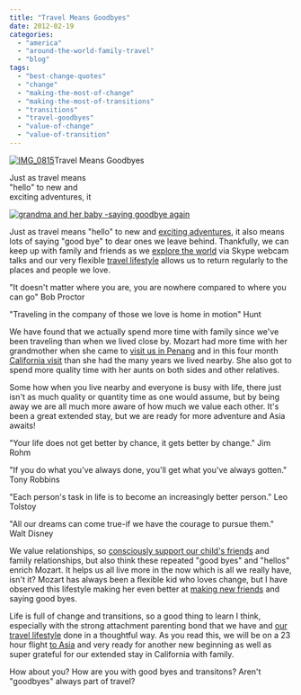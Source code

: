 ```yaml
---
title: "Travel Means Goodbyes"
date: 2012-02-19
categories: 
  - "america"
  - "around-the-world-family-travel"
  - "blog"
tags: 
  - "best-change-quotes"
  - "change"
  - "making-the-most-of-change"
  - "making-the-most-of-transitions"
  - "transitions"
  - "travel-goodbyes"
  - "value-of-change"
  - "value-of-transition"
---
```


[![IMG_0815](https://pub-ac94b3f306b24c0dba4238943c97f2e1.r2.dev/6a00e5502a9507883301630136dbc2970d.jpg "IMG_0815")](https://pub-ac94b3f306b24c0dba4238943c97f2e1.r2.dev/6a00e5502a9507883301630136dbc2970d.jpg)Travel Means Goodbyes  
  
Just as travel means  
"hello" to new and  
exciting adventures, it

<!--more-->

[![grandma and her baby -saying goodbye again](https://pub-ac94b3f306b24c0dba4238943c97f2e1.r2.dev/6a00e5502a950788330167622c0b98970b.jpg "grandma and her baby -saying goodbye again")](https://pub-ac94b3f306b24c0dba4238943c97f2e1.r2.dev/6a00e5502a950788330167622c0b98970b.jpg)  
  
Just as travel means "hello" to new and [exciting adventures](http://soultravelers3new.local/2012/01/amazing-family-world-tour.html "exciting adventures"), it also means lots of saying "good bye" to dear ones we leave behind. Thankfully, we can keep up with family and friends as we [explore the world](http://soultravelers3new.local/2010/04/around-the-world-family-travel-soultravelers3-digital-nomad-global-international-family-travel.html "explore the world") via Skype webcam talks and our very flexible [travel lifestyle](http://soultravelers3new.local/2009/04/how-to-travel-the-world-as-a-digital-nomad-family.html "travel lifestyle") allows us to return regularly to the places and people we love.  
  
"It doesn't matter where you are, you are nowhere compared to where you can go" Bob Proctor  
  
"Traveling in the company of those we love is home in motion" Hunt

  
We have found that we actually spend more time with family since we've been traveling than when we lived close by. Mozart had more time with her grandmother when she came to [visit us in Penang](http://soultravelers3new.local/2011/01/traveling-with-grandma-3-generation-travel.html "traveling with grandma") and in this four month [California visit](http://soultravelers3new.local/2012/02/beautiful-capitola-californias-oldest-beach.html "California visit") than she had the many years we lived nearby. She also got to spend more quality time with her aunts on both sides and other relatives.  
  
Some how when you live nearby and everyone is busy with life, there just isn't as much quality or quantity time as one would assume, but by being away we are all much more aware of how much we value each other. It's been a great extended stay, but we are ready for more adventure and Asia awaits!  
  
"Your life does not get better by chance, it gets better by change." Jim Rohm  
  
"If you do what you've always done, you'll get what you've always gotten." Tony Robbins  
  
"Each person's task in life is to become an increasingly better person." Leo Tolstoy  
  
"All our dreams can come true-if we have the courage to pursue them." Walt Disney  
  
  
We value relationships, so [consciously support our child's friends](http://soultravelers3new.local/2011/02/kids-friends-travel-on-the-ultimate-family-adventure.html "supporting kids friendships") and family relationships, but also think these repeated "good byes" and "hellos" enrich Mozart. It helps us all live more in the now which is all we really have, isn't it? Mozart has always been a flexible kid who loves change, but I have observed this lifestyle making her even better at [making new friends](http://soultravelers3new.local/2010/05/globe-trotting-location-independent-kids-friends-perpetual-travelers-tck-long-term-family-travel-.html "making new friends") and saying good byes.  
  
Life is full of change and transitions, so a good thing to learn I think, especially with the strong attachment parenting bond that we have and [our travel lifestyle](http://soultravelers3new.local/2011/07/what-our-nomadic-travel-lifestyle-looks-like-family-fun.html "our travel lifestyle") done in a thoughtful way. As you read this, we will be on a 23 hour flight [to Asia](http://soultravelers3new.local/2011/01/tropical-winter-home-in-penang-malaysia-location-indenpendent-digital-nomad-long-term-travel-tips-.html "extended travel to Asia") and very ready for another new beginning as well as super grateful for our extended stay in California with family.  
  
How about you? How are you with good byes and transitons? Aren't "goodbyes" always part of travel?
